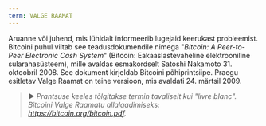 ```yaml
---
term: VALGE RAAMAT
---
```


Aruanne või juhend, mis lühidalt informeerib lugejaid keerukast probleemist. Bitcoini puhul viitab see teadusdokumendile nimega "*Bitcoin: A Peer-to-Peer Electronic Cash System*" (Bitcoin: Eakaaslastevaheline elektrooniline sularahasüsteem), mille avaldas esmakordselt Satoshi Nakamoto 31. oktoobril 2008. See dokument kirjeldab Bitcoini põhiprintsiipe. Praegu esitletav Valge Raamat on teine versioon, mis avaldati 24. märtsil 2009.

> ► *Prantsuse keeles tõlgitakse termin tavaliselt kui "livre blanc". Bitcoini Valge Raamatu allalaadimiseks: https://bitcoin.org/bitcoin.pdf.*